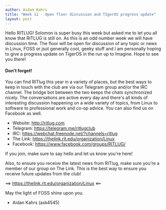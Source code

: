 ```yaml
---
author: Aidan Kahrs
title: "Week 11 - Open floor discussion and TIgerOS progress update"
layout: post
---
```

Hello RITLUG!
Solomon is super busy this week but asked me to let you all know that RITLUG is still on. As this is an odd number week we will have discussion time.
The floor will be open for discussion of any topic or news in Linux, FOSS or jsut generally cool, geeky stuff and I am personally hoping to give a progress update on TigerOS in the run up to Imagine. 
Hope to see you there!


#### Don't forget! 

You can find RITlug this year in a variety of places, but the best ways to keep in touch with the club are via our Telegram group and/or the IRC channel. The bridge bot between the two keeps the chats synchronized nicely. The conversations are active every day and there's all kinds of interesting discussion happening on a wide variety of topics, from Linux to software to professional work and co-op advice. You can also find us on Facebook as well.

* Website:  http://ritlug.com
* Telegram: https://telegram.me/ritlugclub
* IRC:      https://webchat.freenode.net/?channels=ritlug
* The Link: https://thelink.rit.edu/organization/Linux
* Facebook: https://www.facebook.com/groups/RITLUG/

If you join, make sure to say hello and let us know you're here!

Also, to ensure you receive the latest news from RITlug, make sure you're a member of our group on The Link. This is the best way to ensure you receive future updates from the club!

==> https://thelink.rit.edu/organization/Linux <==


May the light of FOSS shine upon you. 

- Aidan Kahrs (axk4545)
